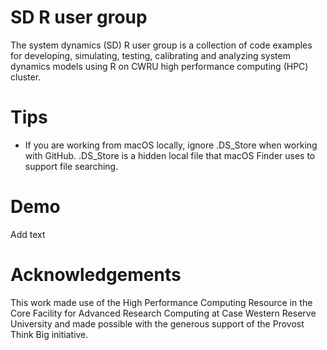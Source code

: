 # SD R user group 
The system dynamics (SD) R user group is a collection of code examples for developing, simulating, testing, calibrating and analyzing system dynamics models using R on CWRU high performance computing (HPC) cluster.

# Tips

* If you are working from macOS locally, ignore .DS_Store when working with GitHub. .DS_Store is a hidden local file that macOS Finder uses to support file searching. 

# Demo

Add text

# Acknowledgements
This work made use of the High Performance Computing Resource in the Core Facility for Advanced Research Computing at Case Western Reserve University and made possible with the generous support of the Provost Think Big initiative. 
